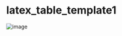 # latex_table_template1

![image](https://github.com/longkaifang/latex_table_template1/assets/71544038/1b98dbe3-6316-4689-a444-0f3a34121149)
